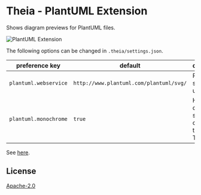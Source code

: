 # Theia - PlantUML Extension

Shows diagram previews for PlantUML files.

![PlantUML Extension](https://github.com/theia-ide/theia-plantuml-extension/blob/master/doc/images/plantuml.preview.png)

The following options can be changed in `.theia/settings.json`.

| preference key       | default                                 | description |
|----------------------|-----------------------------------------|-------------|
|`plantuml.webservice` | `http://www.plantuml.com/plantuml/svg/` | Rendering service to use.            |
|`plantuml.monochrome` | `true`                                  | Harmonize diagram skin with current theme of Theia. |

See [here](https://github.com/theia-ide/theia-plantuml-extension).

## License
[Apache-2.0](https://github.com/theia-ide/theia-plantuml-extension/blob/master/LICENSE)